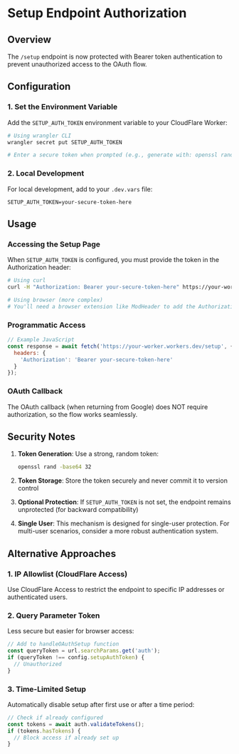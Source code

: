 # Setup Endpoint Authorization

## Overview
The `/setup` endpoint is now protected with Bearer token authentication to prevent unauthorized access to the OAuth flow.

## Configuration

### 1. Set the Environment Variable
Add the `SETUP_AUTH_TOKEN` environment variable to your CloudFlare Worker:

```bash
# Using wrangler CLI
wrangler secret put SETUP_AUTH_TOKEN

# Enter a secure token when prompted (e.g., generate with: openssl rand -base64 32)
```

### 2. Local Development
For local development, add to your `.dev.vars` file:
```
SETUP_AUTH_TOKEN=your-secure-token-here
```

## Usage

### Accessing the Setup Page
When `SETUP_AUTH_TOKEN` is configured, you must provide the token in the Authorization header:

```bash
# Using curl
curl -H "Authorization: Bearer your-secure-token-here" https://your-worker.workers.dev/setup

# Using browser (more complex)
# You'll need a browser extension like ModHeader to add the Authorization header
```

### Programmatic Access
```javascript
// Example JavaScript
const response = await fetch('https://your-worker.workers.dev/setup', {
  headers: {
    'Authorization': 'Bearer your-secure-token-here'
  }
});
```

### OAuth Callback
The OAuth callback (when returning from Google) does NOT require authorization, so the flow works seamlessly.

## Security Notes

1. **Token Generation**: Use a strong, random token:
   ```bash
   openssl rand -base64 32
   ```

2. **Token Storage**: Store the token securely and never commit it to version control

3. **Optional Protection**: If `SETUP_AUTH_TOKEN` is not set, the endpoint remains unprotected (for backward compatibility)

4. **Single User**: This mechanism is designed for single-user protection. For multi-user scenarios, consider a more robust authentication system.

## Alternative Approaches

### 1. IP Allowlist (CloudFlare Access)
Use CloudFlare Access to restrict the endpoint to specific IP addresses or authenticated users.

### 2. Query Parameter Token
Less secure but easier for browser access:
```javascript
// Add to handleOAuthSetup function
const queryToken = url.searchParams.get('auth');
if (queryToken !== config.setupAuthToken) {
  // Unauthorized
}
```

### 3. Time-Limited Setup
Automatically disable setup after first use or after a time period:
```javascript
// Check if already configured
const tokens = await auth.validateTokens();
if (tokens.hasTokens) {
  // Block access if already set up
}
```